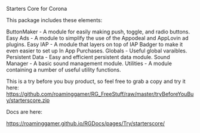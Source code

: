 Starters Core for Corona

This package includes these elements:

ButtonMaker - A module for easily making push, toggle, and radio buttons.
Easy Ads - A module to simplify the use of the Appodeal and AppLovin ad plugins.
Easy IAP - A module that layers on top of IAP Badger to make it even easier to set up In App Purchases.
Globals - Useful global varaibles.
Persistent Data - Easy and efficient persistent data module.
Sound Manager - A basic sound management module.
Utilities - A module containing a number of useful utility functions.

This is a try before you buy product, so feel free to grab a copy and try it here: 
https://github.com/roaminggamer/RG_FreeStuff/raw/master/tryBeforeYouBuy/starterscore.zip

Docs are here: 

https://roaminggamer.github.io/RGDocs/pages/Try/starterscore/



